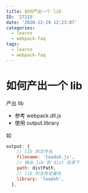 ```yaml
---
title: 如何产出一个 lib
ID: '27215'
date: '2020-12-29 12:23:07'
categories:
  - learns
  - webpack-faq
tags:
  - learns
  - webpack-faq
---
```


# 如何产出一个 lib

产出 lib

- 参考 webpack.dll.js
- 使用 output.library

如

``` js 
output: {
    // lib 的文件名
    filename: 'loadsh.js',
    // 输出 lib 到 dist 目录下
    path: distPath,
    // lib 的全局变量名
    library: 'loadsh',
  },
```
 
 
 
 
